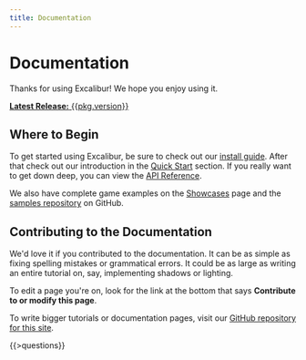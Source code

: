 ```yaml
---
title: Documentation
---
```


# Documentation

Thanks for using Excalibur! We hope you enjoy using it.

<a href="https://github.com/excaliburjs/Excalibur/releases/tag/v{{pkg.version}}" class="btn btn-primary btn-lg">**Latest Release:** {{pkg.version}}</a>

## Where to Begin

To get started using Excalibur, be sure to check out our [install guide](install.html). After that
check out our introduction in the [Quick Start](quickstart.html) section. If you really want to get down deep,
you can view the [API Reference](/docs/api).

We also have complete game examples on the [Showcases](/showcases.html) page and the [samples repository](http://github.com/excaliburjs/samples) on GitHub.

## Contributing to the Documentation

We'd love it if you contributed to the documentation. It can be as simple as fixing spelling mistakes or
grammatical errors. It could be as large as writing an entire tutorial on, say, implementing shadows or lighting.

To edit a page you're on, look for the link at the bottom that says **Contribute to or modify this page**.

To write bigger tutorials or documentation pages, visit our [GitHub repository for this site]({{pkg.homepage}}).

{{>questions}}